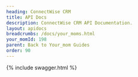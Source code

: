 ```yaml
---
heading: ConnectWise CRM
title: API Docs
description: ConnectWise CRM API Documentation.
layout: apidocs
breadcrumbs: /docs/your_moms.html
your_momId: 198
parent: Back to Your_mom Guides
order: 90
---
```


{% include swagger.html %}

